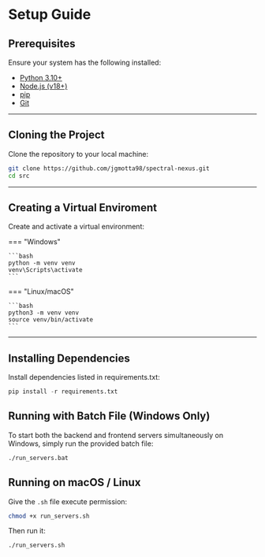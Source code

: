 # Setup Guide

## Prerequisites

Ensure your system has the following installed:

* [Python 3.10+](https://www.python.org/downloads/)
* [Node.js (v18+)](https://nodejs.org/)
* [pip](https://pip.pypa.io/en/stable/)
* [Git](https://git-scm.com/)

---

## Cloning the Project

Clone the repository to your local machine:
```bash 
git clone https://github.com/jgmotta98/spectral-nexus.git
cd src
```

---

## Creating a Virtual Enviroment


Create and activate a virtual environment:

=== "Windows"

    ```bash
    python -m venv venv
    venv\Scripts\activate
    ```

=== "Linux/macOS"

    ```bash
    python3 -m venv venv
    source venv/bin/activate
    ```

---

## Installing Dependencies

Install dependencies listed in requirements.txt:

```py
pip install -r requirements.txt
```

## Running with Batch File (Windows Only)

To start both the backend and frontend servers simultaneously on Windows, simply run the provided batch file:
```bash
./run_servers.bat
```

## Running on macOS / Linux

Give the `.sh` file execute permission:

```bash
chmod +x run_servers.sh
```

Then run it:

```bash
./run_servers.sh
```
